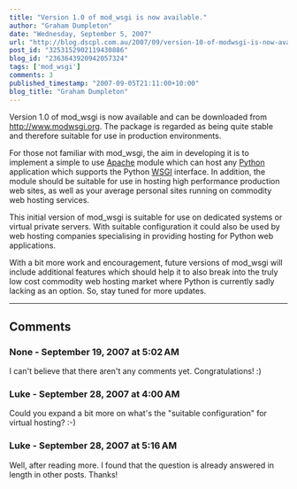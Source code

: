 ```yaml
---
title: "Version 1.0 of mod_wsgi is now available."
author: "Graham Dumpleton"
date: "Wednesday, September 5, 2007"
url: "http://blog.dscpl.com.au/2007/09/version-10-of-modwsgi-is-now-available.html"
post_id: "3253152902119430886"
blog_id: "2363643920942057324"
tags: ['mod_wsgi']
comments: 3
published_timestamp: "2007-09-05T21:11:00+10:00"
blog_title: "Graham Dumpleton"
---
```


Version 1.0 of mod\_wsgi is now available and can be downloaded from <http://www.modwsgi.org>. The package is regarded as being quite stable and therefore suitable for use in production environments.  
  
For those not familiar with mod\_wsgi, the aim in developing it is to implement a simple to use [Apache](http://httpd.apache.org/) module which can host any [Python](http://www.python.org/) application which supports the Python [WSGI](http://www.wsgi.org/) interface. In addition, the module should be suitable for use in hosting high performance production web sites, as well as your average personal sites running on commodity web hosting services.  
  
This initial version of mod\_wsgi is suitable for use on dedicated systems or virtual private servers. With suitable configuration it could also be used by web hosting companies specialising in providing hosting for Python web applications.  
  
With a bit more work and encouragement, future versions of mod\_wsgi will include additional features which should help it to also break into the truly low cost commodity web hosting market where Python is currently sadly lacking as an option. So, stay tuned for more updates.

---

## Comments

### None - September 19, 2007 at 5:02 AM

I can't believe that there aren't any comments yet. Congratulations\! :\)

### Luke - September 28, 2007 at 4:00 AM

Could you expand a bit more on what's the "suitable configuration" for virtual hosting? :-\)

### Luke - September 28, 2007 at 5:16 AM

Well, after reading more. I found that the question is already answered in length in other posts. Thanks\!

